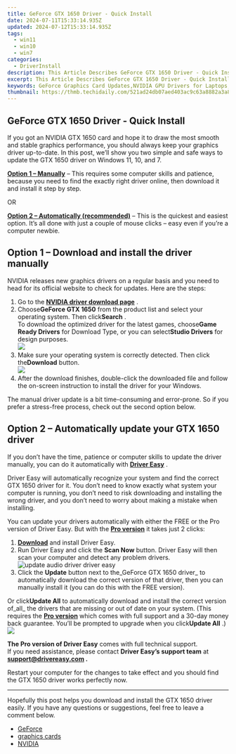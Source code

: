 ```yaml
---
title: GeForce GTX 1650 Driver - Quick Install
date: 2024-07-11T15:33:14.935Z
updated: 2024-07-12T15:33:14.935Z
tags:
  - win11
  - win10
  - win7
categories:
  - DriverInstall
description: This Article Describes GeForce GTX 1650 Driver - Quick Install
excerpt: This Article Describes GeForce GTX 1650 Driver - Quick Install
keywords: GeForce Graphics Card Updates,NVIDIA GPU Drivers for Laptops,GTX 1650 Graphics Card Updates,Quick Installation of NVIDIA Drivers,Optimized GTX 1650 Performance,NVIDIA Drivers Compatibility Checker,Efficient GTX 1650 Driver Update Tutorial
thumbnail: https://thmb.techidaily.com/521ad24db07aed403ac9c63a8882a3a87b12e15e0d1178b868dfaacb16286760.jpg
---
```


## GeForce GTX 1650 Driver - Quick Install

 If you got an NVIDIA GTX 1650 card and hope it to draw the most smooth and stable graphics performance, you should always keep your graphics driver up-to-date. In this post, we’ll show you two simple and safe ways to update the GTX 1650 driver on Windows 11, 10, and 7.

**[Option 1 – Manually](#option1)** – This requires some computer skills and patience, because you need to find the exactly right driver online, then download it and install it step by step.

OR

**[Option 2 – Automatically (recommended)](#option2)**  – This is the quickest and easiest option. It’s all done with just a couple of mouse clicks – easy even if you’re a computer newbie.

## Option 1 – Download and install the driver manually

 NVIDIA releases new graphics drivers on a regular basis and you need to head for its official website to check for updates. Here are the steps:

1. Go to the [**NVIDIA driver download page**](https://www.nvidia.com/Download/index.aspx) .
2. Choose**GeForce GTX 1650** from the product list and select your operating system. Then click**Search** .  
 To download the optimized driver for the latest games, choose**Game Ready Drivers** for Download Type, or you can select**Studio Drivers** for design purposes.  
![](https://images.drivereasy.com/wp-content/uploads/2021/02/gtx-driver-download-manually-1.jpg)
3. Make sure your operating system is correctly detected. Then click the**Download** button.  
![](https://images.drivereasy.com/wp-content/uploads/2021/02/gtx-driver-download-manually-2.jpg)
4. After the download finishes, double-click the downloaded file and follow the on-screen instruction to install the driver for your Windows.

 The manual driver update is a bit time-consuming and error-prone. So if you prefer a stress-free process, check out the second option below.

## Option 2 – Automatically update your GTX 1650 driver

 If you don’t have the time, patience or computer skills to update the driver manually, you can do it automatically with **[Driver Easy](https://tools.techidaily.com/drivereasy/download/)**  .

 Driver Easy will automatically recognize your system and find the correct GTX 1650 driver for it. You don’t need to know exactly what system your computer is running, you don’t need to risk downloading and installing the wrong driver, and you don’t need to worry about making a mistake when installing.

 You can update your drivers automatically with either the FREE or the Pro version of Driver Easy. But with the **[Pro version](https://tools.techidaily.com/drivereasy/download/)**  it takes just 2 clicks:

1. **[Download](https://tools.techidaily.com/drivereasy/download/)**  and install Driver Easy.
2. Run Driver Easy and click the **Scan Now** button. Driver Easy will then scan your computer and detect any problem drivers.  
![update audio driver driver easy](https://images.drivereasy.com/wp-content/uploads/2021/02/de-borderless.jpg)
3. Click the **Update**  button next to the_GeForce GTX 1650 driver_ to automatically download the correct version of that driver, then you can manually install it (you can do this with the FREE version).  

 Or click**Update All** to automatically download and install the correct version of_all_ the drivers that are missing or out of date on your system. (This requires the **[Pro version](https://tools.techidaily.com/drivereasy/download/)**  which comes with full support and a 30-day money back guarantee. You’ll be prompted to upgrade when you click**Update All** .)  
![](https://images.drivereasy.com/wp-content/uploads/2021/02/gtx-1650-driver-de.jpg)

**The Pro version of Driver Easy** comes with full technical support.  
 If you need assistance, please contact **Driver Easy’s support team** at **[support@drivereasy.com](mailto:support@drivereasy.com) .**

 Restart your computer for the changes to take effect and you should find the GTX 1650 driver works perfectly now.

---

 Hopefully this post helps you download and install the GTX 1650 driver easily. If you have any questions or suggestions, feel free to leave a comment below.

* [GeForce](https://store.drivereasy.com/order/cart.php?PRODS=4731822&QTY=1&AFFILIATE=108875)
* [graphics cards](https://tools.techidaily.com/drivereasy/download/)
* [NVIDIA](https://tools.techidaily.com/drivereasy/download/)

<ins class="adsbygoogle"
     style="display:block"
     data-ad-format="autorelaxed"
     data-ad-client="ca-pub-7571918770474297"
     data-ad-slot="1223367746"></ins>



<ins class="adsbygoogle"
     style="display:block"
     data-ad-client="ca-pub-7571918770474297"
     data-ad-slot="8358498916"
     data-ad-format="auto"
     data-full-width-responsive="true"></ins>





